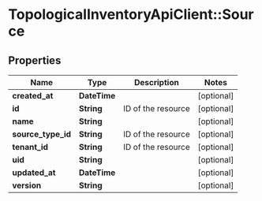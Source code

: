 # TopologicalInventoryApiClient::Source

## Properties
Name | Type | Description | Notes
------------ | ------------- | ------------- | -------------
**created_at** | **DateTime** |  | [optional] 
**id** | **String** | ID of the resource | [optional] 
**name** | **String** |  | [optional] 
**source_type_id** | **String** | ID of the resource | [optional] 
**tenant_id** | **String** | ID of the resource | [optional] 
**uid** | **String** |  | [optional] 
**updated_at** | **DateTime** |  | [optional] 
**version** | **String** |  | [optional] 


